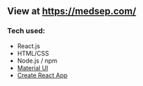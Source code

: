 
## View at https://medsep.com/

### Tech used:

* React.js
* HTML/CSS
* Node.js / npm
* [Material UI](https://material-ui.com/)
* [Create React App](https://github.com/facebook/create-react-app)
